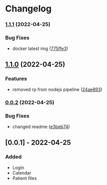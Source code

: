 # Changelog
### [1.1.1](https://github.com/EnerstoMD/Lupus/compare/v1.1.0...v1.1.1) (2022-04-25)


### Bug Fixes

* docker latest img ([775ffe3](https://github.com/EnerstoMD/Lupus/commit/775ffe3ce42354eb6e4f2e8c5a191777c242f955))

## [1.1.0](https://github.com/EnerstoMD/Lupus/compare/v1.0.0...v1.1.0) (2022-04-25)


### Features

* removed rp from nodejs pipeline ([24ae893](https://github.com/EnerstoMD/Lupus/commit/24ae8936eccd0d01733fdb3d02ba3ff569c56e2a))

### [0.0.2](https://github.com/EnerstoMD/Lupus/compare/v0.0.1...v0.0.2) (2022-04-25)


### Bug Fixes

* changed readme ([e3beb74](https://github.com/EnerstoMD/Lupus/commit/e3beb743e060868f56d9ad62c85c6aa25740bfff))

## [0.0.1] - 2022-04-25
### Added
- Login
- Calendar
- Patient files
